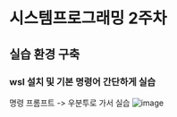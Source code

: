 # 시스템프로그래밍 2주차

## 실습 환경 구축

### wsl 설치 및 기본 명령어 간단하게 실습

명령 프롬프트 -> 우분투로 가서 실습
![image](https://github.com/Kimchaeeuny/System/assets/120534069/70ed2d74-29b8-481b-bbd0-ee8ec7699535)
